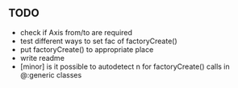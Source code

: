 ## TODO

* check if Axis from/to are required
* test different ways to set fac of factoryCreate()
* put factoryCreate() to appropriate place
* write readme
* [minor] is it possible to autodetect n for factoryCreate() calls in @:generic classes